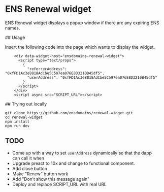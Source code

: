 # ENS Renewal widget

ENS Renewal widget displays a popup window if there are any expiring ENS names.

## Usage

Insert the following code into the page which wants to display the widget.

```
    <div data-widget-host="ensdomains-renewal-widget">
      <script type="text/props">
        {
          "referrerAddress": "0xfFD1Ac3e8818AdCbe5C597ea076E8D3210B45df5",
          "userAddress": "0xfFD1Ac3e8818AdCbe5C597ea076E8D3210B45df5"
        }
      </script>
    </div>
    <script async src="SCRIPT_URL"></script>
```

## Trying out locally

```
git clone https://github.com/ensdomains/renewal-widget.git
cd renewal-widget
npm install
npm run dev
```

## TODO

- Come up with a way to set `userAddress` dynamically so that the dapp can call it when
- Upgrade preact to 10x and change to functional component.
- Add close button
- Make "Renew" button work
- Add "Don't show this message again"
- Deploy and replace SCRIPT_URL with real URL
